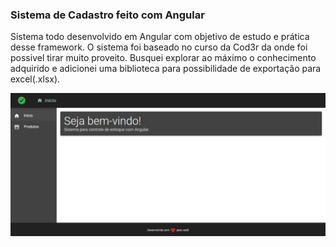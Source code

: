### Sistema de Cadastro feito com Angular
Sistema todo desenvolvido em Angular com objetivo de estudo e prática desse framework. O sistema foi baseado no curso da Cod3r da onde foi possivel tirar muito proveito. Busquei explorar ao máximo o conhecimento adquirido e adicionei uma biblioteca para possibilidade de exportação para excel(.xlsx).

![](https://github.com/luizclaudiolc/sistema-de-cadastro-com-angular/blob/master/front/src/assets/img/sisAg.jpg)
